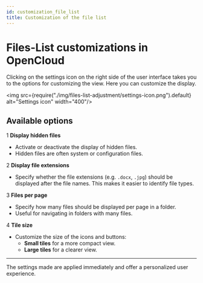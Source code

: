 ```yaml
---
id: customization_file_list
title: Customization of the file list
---
```


# Files-List customizations in OpenCloud

Clicking on the settings icon on the right side of the user interface takes you to the options for customizing the view. Here you can customize the display.

<img src={require("./img/files-list-adjustment/settings-icon.png").default} alt="Settings icon" width="400"/>

## Available options

1 **Display hidden files**  
- Activate or deactivate the display of hidden files.  
- Hidden files are often system or configuration files.

2 **Display file extensions**  
- Specify whether the file extensions (e.g. `.docx`, `.jpg`) should be displayed after the file names. This makes it easier to identify file types.

3 **Files per page**  
- Specify how many files should be displayed per page in a folder.  
- Useful for navigating in folders with many files.

4 **Tile size**  
- Customize the size of the icons and buttons:  
    - **Small tiles** for a more compact view.  
    - **Large tiles** for a clearer view.

---

The settings made are applied immediately and offer a personalized user experience.